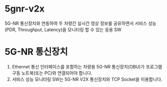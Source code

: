 # 5gnr-v2x
5G-NR 통신장치와 연동하여 두 차량간 실시간 영상 정보를 공유하면서 서비스 성능(PDR, Throughput, Latency)을 모니터링 할 수 있는 응용 SW
#
# 5G-NR 통신장치
1. Ethernet 통신 인터페이스를 포함하는 차량용 5G-NR 통신장치(OBU)가 프로그램 구동 노트북(또는 PC)와 연결되어야 합니다.
2. 서비스 성능 모니터링 SW는 5G-NR V2X 통신장치와 TCP Socket을 이용합니다.
   
